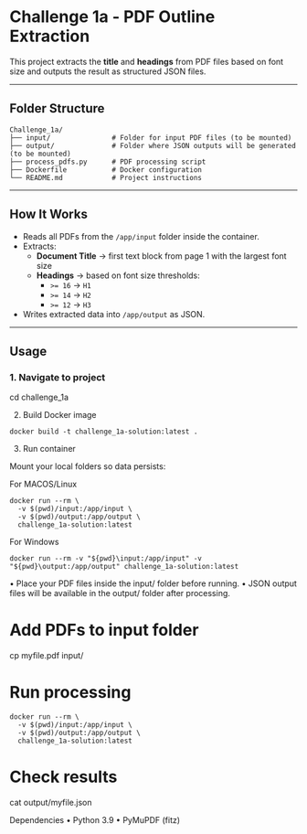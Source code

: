 # Challenge 1a - PDF Outline Extraction

This project extracts the **title** and **headings** from PDF files based on font size and outputs the result as structured JSON files.

---

## **Folder Structure**

```
Challenge_1a/
├── input/               # Folder for input PDF files (to be mounted)
├── output/              # Folder where JSON outputs will be generated (to be mounted)
├── process_pdfs.py      # PDF processing script
├── Dockerfile           # Docker configuration
└── README.md            # Project instructions
```

---

## **How It Works**
- Reads all PDFs from the `/app/input` folder inside the container.
- Extracts:
  - **Document Title** → first text block from page 1 with the largest font size
  - **Headings** → based on font size thresholds:
    - `>= 16` → `H1`
    - `>= 14` → `H2`
    - `>= 12` → `H3`
- Writes extracted data into `/app/output` as JSON.

---

## **Usage**

### **1. Navigate to project**

cd challenge_1a

2. Build Docker image

```
docker build -t challenge_1a-solution:latest .
```
3. Run container

Mount your local folders so data persists:

For MACOS/Linux
```
docker run --rm \
  -v $(pwd)/input:/app/input \
  -v $(pwd)/output:/app/output \
  challenge_1a-solution:latest
```

For Windows
```
docker run --rm -v "${pwd}\input:/app/input" -v "${pwd}\output:/app/output" challenge_1a-solution:latest     

```
•	Place your PDF files inside the input/ folder before running.
•	JSON output files will be available in the output/ folder after processing.


# Add PDFs to input folder
cp myfile.pdf input/

# Run processing
```
docker run --rm \
  -v $(pwd)/input:/app/input \
  -v $(pwd)/output:/app/output \
  challenge_1a-solution:latest
  ```

# Check results
cat output/myfile.json



Dependencies
	•	Python 3.9
	•	PyMuPDF (fitz)
